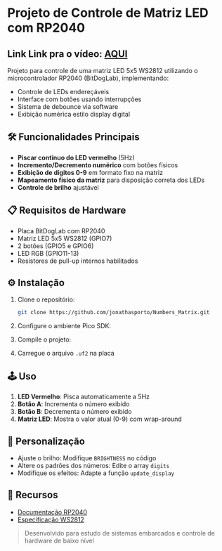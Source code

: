 # Projeto de Controle de Matriz LED com RP2040

## Link Link pra o vídeo: [AQUI](https://youtu.be/SnG9bbeV3jY)

Projeto para controle de uma matriz LED 5x5 WS2812 utilizando o microcontrolador RP2040 (BitDogLab), implementando:
- Controle de LEDs endereçáveis
- Interface com botões usando interrupções
- Sistema de debounce via software
- Exibição numérica estilo display digital

## 🛠️ Funcionalidades Principais
- **Piscar contínuo do LED vermelho** (5Hz)
- **Incremento/Decremento numérico** com botões físicos
- **Exibição de dígitos 0-9** em formato fixo na matriz
- **Mapeamento físico da matriz** para disposição correta dos LEDs
- **Controle de brilho** ajustável

## 📋 Requisitos de Hardware
- Placa BitDogLab com RP2040
- Matriz LED 5x5 WS2812 (GPIO7)
- 2 botões (GPIO5 e GPIO6)
- LED RGB (GPIO11-13)
- Resistores de pull-up internos habilitados

## ⚙️ Instalação
1. Clone o repositório:
    ```bash
    git clone https://github.com/jonathasporto/Numbers_Matrix.git
    ```

2. Configure o ambiente Pico SDK:
    
3. Compile o projeto:

4. Carregue o arquivo `.uf2` na placa

## 🕹️ Uso
1. **LED Vermelho**: Pisca automaticamente a 5Hz
2. **Botão A**: Incrementa o número exibido
3. **Botão B**: Decrementa o número exibido
4. **Matriz LED**: Mostra o valor atual (0-9) com wrap-around

## 🔧 Personalização
- Ajuste o brilho: Modifique `BRIGHTNESS` no código
- Altere os padrões dos números: Edite o array `digits`
- Modifique os efeitos: Adapte a função `update_display`


## 🔗 Recursos
- [Documentação RP2040](https://datasheets.raspberrypi.com/pico/raspberry-pi-pico-c-sdk.pdf)
- [Especificação WS2812](https://cdn-shop.adafruit.com/datasheets/WS2812.pdf)

> Desenvolvido para estudo de sistemas embarcados e controle de hardware de baixo nível
